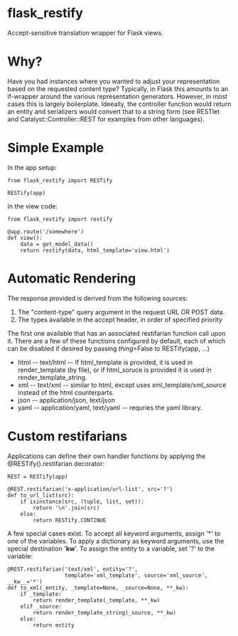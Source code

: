 flask_restify
=============

Accept-sensitive translation wrapper for Flask views.

Why?
====

Have you had instances where you wanted to adjust your representation
based on the requested content type?  Typically, in Flask this amounts to
an if-wrapper around the various representation generators.  However,
in most cases this is largely boilerplate.  Ideeally, the controller
function would return an entity and serializers would convert that to a
string form (see RESTlet and Catalyst::Controller::REST for examples from
other languages).

Simple Example
==============

In the app setup:

    from flask_restify import RESTify
    
    RESTify(app)

In the view code:

    from flask_restify import restify

    @app.route('/somewhere')
    def view():
        data = get_model_data()
        return restify(data, html_template='view.html')

Automatic Rendering
===================

The response provided is derived from the following sources:

 1. The "content-type" query argument in the request URL OR POST data.
 1. The types available in the accept header, in order of specified priority

The first one available that has an associated restifarian function call
upon it.  There are a few of these functions configured by default, each of
which can be disabled if desired by passing *thing*=False to RESTify(app,
...)

 * html -- text/html -- If html_template is provided, it is used in 
    render_template (by file), or if html_soruce is provided it 
    is used in render_template_string.
 * xml -- text/xml -- similar to html, except uses xml_template/xml_source
    instead of the html counterparts.
 * json -- application/json, text/json
 * yaml -- application/yaml, text/yaml -- requries the yaml library.

Custom restifarians
===================

Applications can define their own handler functions by applying the
@RESTify().restifarian decorator:

    REST = RESTify(app)

    @REST.restifarian('x-application/url-list', src='?')
    def to_url_list(src):
        if isinstance(src, (tuple, list, set)):
            return '\n'.join(src)
        else:
            return RESTify.CONTINUE

A few special cases exist.  To accept all keyword arguments, assign '*' to
one of the variables.  To apply a dictionary as keyword arguments, use the
special destination '__kw__'.  To assign the entity to a variable, set '?'
to the variable:

    @REST.restifarian('text/xml', entity='?', 
                      template='xml_template', source='xml_source', __kw__='*')
    def to_xml(_entity, _template=None, _source=None, **_kw):
        if _template:
            return render_template(_template, **_kw)
        elif _source:
            return render_template_string(_source, **_kw)
        else:
            return entity

